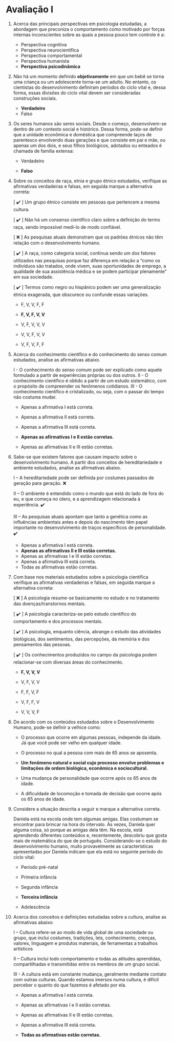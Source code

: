# Avaliação I

1. Acerca das principais perspectivas em psicologia estudadas, a abordagem que preconiza o comportamento como motivado por forças internas inconscientes sobre as quais a pessoa pouco tem controle é a:

   - Perspectiva cognitiva
   - Perspectiva neurocientífica 		
   - Perspectiva comportamental
   - Perspectiva humanista
   - **Perspectiva psicodinâmica**

2. Não há um momento definido **objetivamente** em que um bebê se torna uma criança ou um adolescente torna-se um adulto. No entanto, os cientistas do desenvolvimento definiram períodos do ciclo vital e, dessa forma, essas divisões do ciclo vital devem ser consideradas construções sociais.

   - **Verdadeiro**
   - Falso

3. Os seres humanos são seres sociais. Desde o começo, desenvolvem-se dentro de um contexto social e histórico. Dessa forma, pode-se definir que a unidade econômica e doméstica que compreende laços de parentesco envolvendo duas gerações e que consiste em pai e mãe, ou apenas um dos dois, e seus filhos biológicos, adotados ou enteados é chamada de família extensa:

   - Verdadeiro

   - **Falso**

4. Sobre os conceitos de raça, etnia e grupo étnico estudados, verifique as afirmativas verdadeiras e falsas, em seguida marque a alternativa correta:

   [  :heavy_check_mark:  ] Um grupo étnico consiste em pessoas que pertencem a mesma cultura.

   [  :heavy_check_mark:  ] Não há um consenso científico claro sobre a definição do termo raça, sendo impossível medi-lo de modo confiável.

   [  :x:  ] As pesquisas atuais demonstram que os padrões étnicos não têm relação com o desenvolvimento humano.

   [   :heavy_check_mark:  ] A raça, como categoria social, continua sendo um dos fatores utilizados nas pesquisas porque faz diferença em relação a “como os indivíduos são tratados, onde vivem, suas oportunidades de emprego, a qualidade de sua assistência médica e se podem participar plenamente” em sua sociedade.

   [  :heavy_check_mark:  ] Termos como negro ou hispânico podem ser uma generalização étnica exagerada, que obscurece ou confunde essas variações.

   - F, V, V, F, F

   - **F, V, F, V, V**

   - V, F, V, V, V

   - V, V, F, V, V

   - V, F, V, F, F

5. Acerca do conhecimento científico e do conhecimento do senso comum estudados, analise as afirmativas abaixo.

   I - O conhecimento do senso comum pode ser explicado como aquele formulado a partir de experiências próprias ou dos outros.
   II - O conhecimento científico é obtido a partir de um estudo sistemático, com o propósito de compreender os fenômenos cotidianos.
   III - O conhecimento científico é cristalizado, ou seja, com o passar do tempo não costuma mudar.

   - Apenas a afirmativa I está correta.

   - Apenas a afirmativa II está correta.

   - Apenas a afirmativa III está correta.

   - **Apenas as afirmativas I e II estão corretas.**

   - Apenas as afirmativas II e III estão corretas.

6. Sabe-se que existem fatores que causam impacto sobre o desenvolvimento humano. A partir dos conceitos de hereditariedade e ambiente estudados, analise as afirmativas abaixo.

   I – A hereditariedade pode ser definida por costumes passados de geração para geração. :x:


   II – O ambiente é entendido como o mundo que está do lado de fora do eu, e que começa no útero, e a aprendizagem relacionada à experiência. :heavy_check_mark:


   III – As pesquisas atuais apontam que tanto a genética como as influências ambientais antes e depois do nascimento têm papel importante no desenvolvimento de traços específicos de personalidade. :heavy_check_mark:

   - Apenas a afirmativa I está correta.
   - **Apenas as afirmativas II e III estão corretas.**
   - Apenas as afirmativas I e III estão corretas.
   - Apenas a afirmativa III está correta.
   - Todas as afirmativas estão corretas.

7. Com base nos materiais estudados sobre a psicologia científica verifique as afirmativas verdadeiras e falsas, em seguida marque a alternativa correta:


   [  :x:  ] A psicologia resume-se basicamente no estudo e no tratamento das doenças/transtornos mentais.

   [  :heavy_check_mark:  ] A psicologia caracteriza-se pelo estudo científico do comportamento e dos processos mentais.

   [  :heavy_check_mark:  ] A psicologia, enquanto ciência, abrange o estudo das atividades biológicas, dos sentimentos, das percepções, da memória e dos pensamentos das pessoas.

   [  :heavy_check_mark:  ] Os conhecimentos produzidos no campo da psicologia podem relacionar-se com diversas áreas do conhecimento.

   - **F, V, V, V**

   - V, F, V, V

   - F, F, V, F

   - V, F, F, V

   - V, V, V, F

8. De acordo com os conteúdos estudados sobre o Desenvolvimento Humano, pode-se definir a velhice como: 

   - O processo que ocorre em algumas pessoas, independe da idade. Já que você pode ser velho em qualquer idade.

   - O processo no qual a pessoa com mais de 65 anos se aposenta.

   - **Um fenômeno natural e social cujo processo envolve problemas e limitações de ordem biológica, econômica e sociocultural.**

   - Uma mudança de personalidade que ocorre após os 65 anos de idade.

   - A dificuldade de locomoção e tomada de decisão que ocorre após os 65 anos de idade.

9. Considere a situação descrita a seguir e marque a alternativa correta.

   Daniela está na escola onde tem algumas amigas. Elas costumam se encontrar para brincar na hora do intervalo. Às vezes, Daniela quer alguma coisa, só porque as amigas dela têm. Na escola, está aprendendo diferentes conteúdos e, recentemente, descobriu que gosta mais de matemática do que de português. Considerando-se o estudo do desenvolvimento humano, muito provavelmente as características apresentadas por Daniela indicam que ela está no seguinte período do ciclo vital: 	

   - Período pré-natal

   - Primeira infância

   - Segunda infância

   - **Terceira infância**

   - Adolescência

10. Acerca dos conceitos e definições estudadas sobre a cultura, analise as afirmativas abaixo:

    I – Cultura refere-se ao modo de vida global de uma sociedade ou grupo, que inclui costumes, tradições, leis, conhecimento, crenças, valores, linguagem e produtos materiais, de ferramentas a trabalhos artísticos

    II – Cultura inclui todo comportamento e todas as atitudes aprendidas, compartilhadas e transmitidas entre os membros de um grupo social. 

    III - A cultura está em constante mudança, geralmente mediante contato com outras culturas. Quando estamos imersos numa cultura, é difícil perceber o quanto do que fazemos é afetado por ela.

    - Apenas a afirmativa I está correta.

    - Apenas as afirmativas I e II estão corretas.

    - Apenas as afirmativas II e III estão corretas.

    - Apenas a afirmativa III está correta.

    - **Todas as afirmativas estão corretas.**